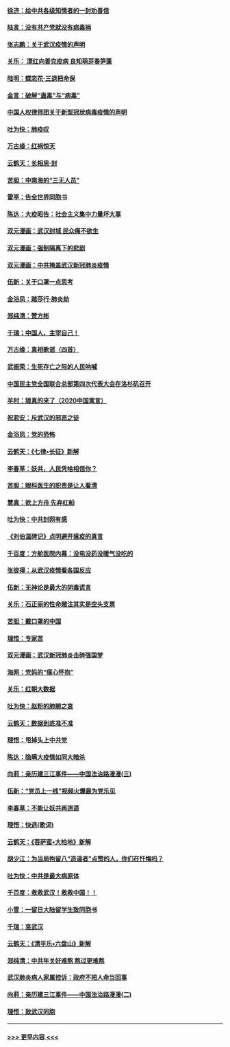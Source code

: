 #### [徐济：给中共各级知情者的一封劝善信](../pages/nsc993/n11868561.md?t=02142311) 
#### [陆言：没有共产党就没有病毒祸](../pages/nsc993/n11868232.md?t=02142311) 
#### [张志鹏：关于武汉疫情的声明](../pages/nsc993/n11867182.md?t=02142311) 
#### [关乐： 漂红向善克疫病 良知萌芽春笋蓬](../pages/nsc993/n11865710.md?t=02142311) 
#### [陆明：蝶恋花‧三退把命保](../pages/nsc993/n11865673.md?t=02142311) 
#### [金言：破解“蛊毒”与“病毒”](../pages/nsc993/n11864103.md?t=02142311) 
#### [中国人权律师团关于新型冠状病毒疫情的声明](../pages/nsc993/n11864249.md?t=02142311) 
#### [吐为快：肺疫叹](../pages/nsc993/n11864027.md?t=02142311) 
#### [万古缘：红祸惊天](../pages/nsc993/n11864079.md?t=02142311) 
#### [云鹤天：长相思‧封](../pages/nsc993/n11864006.md?t=02142311) 
#### [苦胆：中南海的“三无人员”](../pages/nsc993/n11862997.md?t=02142311) 
#### [雷亭：告全世界同胞书](../pages/nsc993/n11862572.md?t=02142311) 
#### [陈达：大疫昭告：社会主义集中力量坏大事](../pages/nsc993/n11859419.md?t=02142311) 
#### [双元漫画：武汉封城 民众痛不欲生](../pages/nsc993/n11859287.md?t=02142311) 
#### [双元漫画：强制隔离下的悲剧](../pages/nsc993/n11859244.md?t=02142311) 
#### [双元漫画：中共掩盖武汉新冠肺炎疫情](../pages/nsc993/n11858249.md?t=02142311) 
#### [伍新：关于口罩一点思考](../pages/nsc993/n11859195.md?t=02142311) 
#### [金浴凤：踏莎行‧肺炎劫](../pages/nsc993/n11858227.md?t=02142311) 
#### [郑纯清：赞方彬](../pages/nsc993/n11856803.md?t=02142311) 
#### [千瑞；中国人，主宰自己！](../pages/nsc993/n11856793.md?t=02142311) 
#### [万古缘：真相歌谣（四首）](../pages/nsc993/n11856263.md?t=02142311) 
#### [武振荣：生死存亡之际的人民呐喊](../pages/nsc993/n11856256.md?t=02142311) 
#### [中国民主党全国联合总部第四次代表大会在洛杉矶召开](../pages/nsc993/n11856344.md?t=02142311) 
#### [羊村：狼真的来了（2020中国寓言）](../pages/nsc993/n11856229.md?t=02142311) 
#### [祝君安：斥武汉的邪恶之徒](../pages/nsc993/n11855861.md?t=02142311) 
#### [金浴凤：党的恐怖](../pages/nsc993/n11855849.md?t=02142311) 
#### [云鹤天：《七律▪长征》新解](../pages/nsc993/n11855479.md?t=02142311) 
#### [李春草：妖共，人民凭啥相信你？](../pages/nsc993/n11855196.md?t=02142311) 
#### [苦胆：眼科医生的职责是让人看清](../pages/nsc993/n11853840.md?t=02142311) 
#### [慧真：欲上方舟 先弃红船](../pages/nsc993/n11853483.md?t=02142311) 
#### [吐为快：中共封网有感](../pages/nsc993/n11852575.md?t=02142311) 
#### [《刘伯温碑记》点明避开瘟疫的真言](../pages/nsc993/n11852128.md?t=02142311) 
#### [千百度：方舱医院内幕：没电没药没暖气没吃的](../pages/nsc993/n11850211.md?t=02142311) 
#### [张彼得：从武汉疫情看各国反应](../pages/nsc993/n11850102.md?t=02142311) 
#### [伍新：无神论是最大的阴毒谎言](../pages/nsc993/n11846129.md?t=02142311) 
#### [关乐：石正丽的性命赌注其实是空头支票](../pages/nsc993/n11846109.md?t=02142311) 
#### [苦胆：戴口罩的中国](../pages/nsc993/n11845576.md?t=02142311) 
#### [理悟：专家苦](../pages/nsc993/n11845564.md?t=02142311) 
#### [双元漫画：武汉新冠肺炎击碎强国梦](../pages/nsc993/n11843320.md?t=02142311) 
#### [海网：党妈的“瘟心怀抱”](../pages/nsc993/n11840740.md?t=02142311) 
#### [关乐：红朝大数据](../pages/nsc993/n11840675.md?t=02142311) 
#### [吐为快：赵粉的肺腑之哀](../pages/nsc993/n11840618.md?t=02142311) 
#### [云鹤天：数据到底准不准](../pages/nsc993/n11840325.md?t=02142311) 
#### [理悟：甩掉头上中共党](../pages/nsc993/n11838826.md?t=02142311) 
#### [陈达：隐瞒大疫情如同大暗杀](../pages/nsc993/n11838771.md?t=02142311) 
#### [向莉：亲历建三江事件——中国法治路漫漫(三)](../pages/nsc993/n11831825.md?t=02142311) 
#### [伍新：“党员上一线”视频火爆最为党乐见](../pages/nsc993/n11838200.md?t=02142311) 
#### [李春草：不能让妖共再逍遥](../pages/nsc993/n11838102.md?t=02142311) 
#### [理悟：快逃(歌词)](../pages/nsc993/n11838083.md?t=02142311) 
#### [云鹤天：《菩萨蛮▪大柏地》新解](../pages/nsc993/n11838059.md?t=02142311) 
#### [胡少江：为当局拘留八“造谣者”点赞的人，你们在忏悔吗？](../pages/nsc993/n11836801.md?t=02142311) 
#### [吐为快：中共是最大病原体](../pages/nsc993/n11836748.md?t=02142311) 
#### [千百度：救救武汉！救救中国！！](../pages/nsc993/n11836145.md?t=02142311) 
#### [小雪：一留日大陆留学生致同胞书](../pages/nsc993/n11834624.md?t=02142311) 
#### [千瑞：哀武汉](../pages/nsc993/n11833647.md?t=02142311) 
#### [云鹤天：《清平乐▪六盘山》新解](../pages/nsc993/n11833611.md?t=02142311) 
#### [郑纯清：中共年关好难熬 熬过更难熬](../pages/nsc993/n11833489.md?t=02142311) 
#### [武汉肺炎病人家属控诉：政府不把人命当回事](../pages/nsc993/n11833205.md?t=02142311) 
#### [向莉：亲历建三江事件——中国法治路漫漫(二)](../pages/nsc993/n11829102.md?t=02142311) 
#### [理悟：致武汉同胞](../pages/nsc993/n11831522.md?t=02142311) 

----
#### [ >>> 更早内容 <<< ](../indexes/nsc993-earlier.md)
